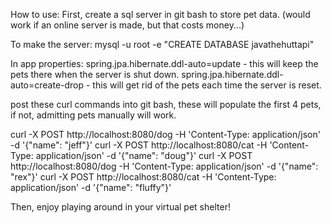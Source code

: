
How to use:
First, create a sql server in git bash to store pet data. (would work if an online server is made, but that costs money...)

To make the server:
mysql -u root -e "CREATE DATABASE javathehuttapi"

In app properties:
spring.jpa.hibernate.ddl-auto=update - this will keep the pets there when the server is shut down.
spring.jpa.hibernate.ddl-auto=create-drop - this will get rid of the pets each time the server is reset.

post these curl commands into git bash, these will populate the first 4 pets, if not, admitting pets manually will work.

curl -X POST http://localhost:8080/dog -H 'Content-Type: application/json' -d '{"name": "jeff"}'
curl -X POST http://localhost:8080/cat -H 'Content-Type: application/json' -d '{"name": "doug"}'
curl -X POST http://localhost:8080/dog -H 'Content-Type: application/json' -d '{"name": "rex"}'
curl -X POST http://localhost:8080/cat -H 'Content-Type: application/json' -d '{"name": "fluffy"}'

Then, enjoy playing around in your virtual pet shelter!
